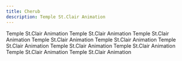 ```yaml
---
title: Cherub
description: Temple St.Clair Animation
---
```

Temple St.Clair Animation Temple St.Clair Animation Temple St.Clair Animation Temple St.Clair Animation Temple St.Clair Animation Temple St.Clair Animation Temple St.Clair Animation Temple St.Clair Animation Temple St.Clair Animation Temple St.Clair Animation